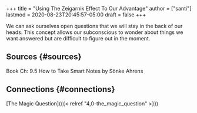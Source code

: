 +++
title = "Using The Zeigarnik Effect To Our Advantage"
author = ["santi"]
lastmod = 2020-08-23T20:45:57-05:00
draft = false
+++

We can ask ourselves open questions that we will stay in the back of our heads. This concept allows our subconscious to wonder about things we want answered but are difficult to figure out in the moment.


## Sources {#sources}

Book Ch: 9.5 How to Take Smart Notes by Sönke Ahrens


## Connections {#connections}

[The Magic Question]({{< relref "4,0-the_magic_question" >}})
